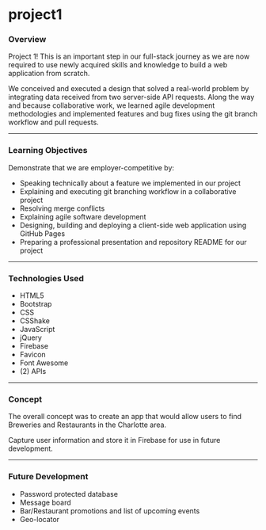 # project1
### Overview
Project 1! This is an important step in our full-stack journey as we are now required to use newly acquired skills and knowledge to build a web application from scratch. 

We conceived and executed a design that solved a real-world problem by integrating data received from two server-side API requests. Along the way and because collaborative work, we learned agile development methodologies and implemented features and bug fixes using the git branch workflow and pull requests.
_______________________________________________________________________________________________________________________

### Learning Objectives
Demonstrate that we are employer-competitive by:
 * Speaking technically about a feature we implemented in our project
 * Explaining and executing git branching workflow in a collaborative project
 * Resolving merge conflicts
 * Explaining agile software development
 * Designing, building and deploying a client-side web application using GitHub Pages
 * Preparing a professional presentation and repository README for our project
 ______________________________________________________________________________________________________________________

 ### Technologies Used
 * HTML5
 * Bootstrap
 * CSS
 * CSShake
 * JavaScript
 * jQuery
 * Firebase
 * Favicon
 * Font Awesome
 * (2) APIs
 ______________________________________________________________________________________________________________________
 ### Concept
 The overall concept was to create an app that would allow users to find Breweries and Restaurants in the Charlotte area.

 Capture user information and store it in Firebase for use in future development.
 ______________________________________________________________________________________________________________________
 ### Future Development
 * Password protected database
 * Message board
 * Bar/Restaurant promotions and list of upcoming events
 * Geo-locator